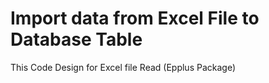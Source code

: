 # Import data from Excel File to Database Table
This Code Design for Excel file Read (Epplus Package)
